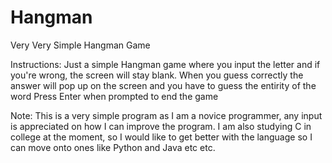 # Hangman
Very Very Simple Hangman Game

Instructions:
Just a simple Hangman game where you input the letter and if you're wrong, the screen will stay blank. When you guess correctly
the answer will pop up on the screen and you have to guess the entirity of the word
Press Enter when prompted to end the game

Note: 
This is a very simple program as I am a novice programmer, any input is appreciated on how I can improve the program. 
I am also studying C in college at the moment, so I would like to get better with the language so I can move onto ones like 
Python and Java etc etc. 
